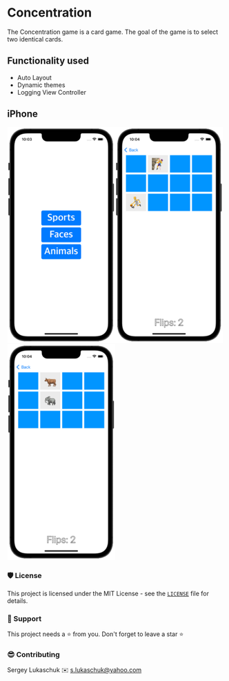 # Concentration

The Concentration game is a card game. The goal of the game is to select two identical cards.

## Functionality used
 - Auto Layout
 - Dynamic themes
 - Logging View Controller
 
 ## iPhone
 <img src="https://github.com/lgreydev/Concentration/blob/main/Screenshots/001.jpg" width="250"><img src="https://github.com/lgreydev/Concentration/blob/main/Screenshots/002.jpg" width="250"><img src="https://github.com/lgreydev/Concentration/blob/main/Screenshots/003.jpg" width="250">

### 🛡️ License

This project is licensed under the MIT License - see the [`LICENSE`](https://github.com/lgreydev/Concentration/blob/main/License) file for details.

### 🙏 Support

This project needs a ⭐️ from you. Don't forget to leave a star ⭐️

### 😎 Contributing
Sergey Lukaschuk ✉️ s.lukaschuk@yahoo.com
